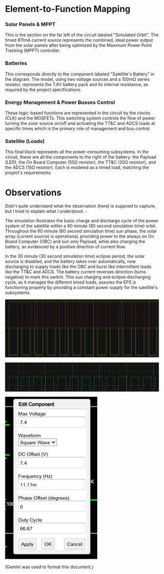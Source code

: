 # **Element-to-Function Mapping**

### **Solar Panels & MPPT**

This is the section on the far left of the circuit labeled "Simulated Orbit". The timed 811mA current source represents the combined, ideal power output from the solar panels after being optimized by the Maximum Power Point Tracking (MPPT) controller.

### **Batteries**

This corresponds directly to the component labeled "Satellite's Battery" in the diagram. The model, using two voltage sources and a 100mΩ series resistor, represents the 7.4V battery pack and its internal resistance, as required by the project specifications.

### **Energy Management & Power Busses Control**

These logic-based functions are represented in the circuit by the clocks (CLK) and the MOSFETs. This switching system controls the flow of power turning the solar source on/off and activating the TT\&C and ADCS loads at specific times which is the primary role of management and bus control.

### **Satellite (Loads)**

This final block represents all the power-consuming subsystems. In the circuit, these are all the components to the right of the battery: the Payload (LED), the On Board Computer (55Ω resistor), the TT\&C (20Ω resistor), and the ADCS (15Ω resistor). Each is modeled as a timed load, matching the project's requirements.

# **Observations**

Didn't quite understand what the observation (here) is suppoed to capture, but I tried to explain what I understood. -

The simulation illustrates the basic charge and discharge cycle of the power system of the satellite within a 90 minute (90 second simulation time) orbit. Throughout the 60 minute (60 second simulation time) sun phase, the solar array (current source) is operational, providing power to the always on On Board Computer (OBC) and sun only Payload, while also charging the battery, as evidenced by a positive direction of current flow.

In the 30 minute (30 second simulation time) eclipse period, the solar source is disabled, and the battery takes over automatically, now discharging to supply loads like the OBC and burst like intermittent loads like the TT\&C and ADCS. The battery current reverses direction (turns negative) to mark this switch. This sun charging and eclipse discharging cycle, as it manages the different timed loads, assures the EPS is functioning properly by providing a constant power supply for the satellite's subsystems.

![WaveForm](figures/Battery_Waveform.png)

![WaveForm](figures/SOC_Waveform.png)

![Clock](figures/Clock_Config.png)

(Gemini was used to format this document.)
